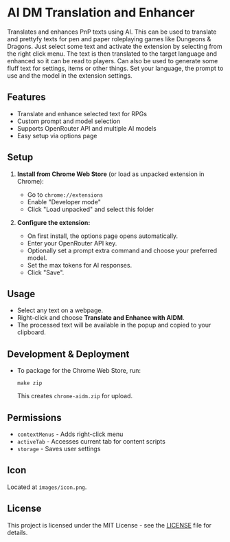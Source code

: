 # AI DM Translation and Enhancer

Translates and enhances PnP texts using AI. This can be used to translate and prettyfy texts for pen and paper roleplaying games like Dungeons & Dragons. Just select some text and activate the extension by selecting from the right click menu. The text is then translated to the target language and enhanced so it can be read to players. Can also be used to generate some fluff text for settings, items or other things. Set your language, the prompt to use and the model in the extension settings.

## Features

- Translate and enhance selected text for RPGs
- Custom prompt and model selection
- Supports OpenRouter API and multiple AI models
- Easy setup via options page

## Setup

1. **Install from Chrome Web Store** (or load as unpacked extension in Chrome):
   - Go to `chrome://extensions`
   - Enable "Developer mode"
   - Click "Load unpacked" and select this folder

2. **Configure the extension:**
   - On first install, the options page opens automatically.
   - Enter your OpenRouter API key.
   - Optionally set a prompt extra command and choose your preferred model.
   - Set the max tokens for AI responses.
   - Click "Save".

## Usage

- Select any text on a webpage.
- Right-click and choose **Translate and Enhance with AIDM**.
- The processed text will be available in the popup and copied to your clipboard.

## Development & Deployment

- To package for the Chrome Web Store, run:
  ```
  make zip
  ```
  This creates `chrome-aidm.zip` for upload.

## Permissions

- `contextMenus` - Adds right-click menu
- `activeTab` - Accesses current tab for content scripts
- `storage` - Saves user settings

## Icon

Located at `images/icon.png`.

## License

This project is licensed under the MIT License - see the [LICENSE](LICENSE) file for details.
